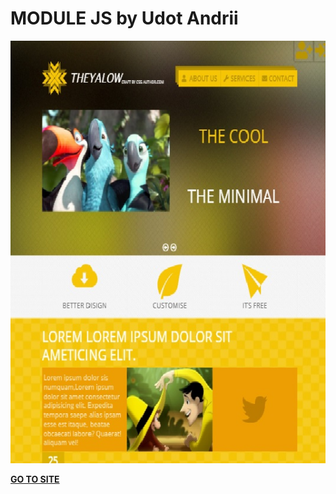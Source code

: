 # MODULE JS by Udot Andrii

![Print Screen](https://github.com/udot-a/MODULE_JS_UDOT/blob/master/img/screenprint.jpg)

[**GO TO SITE**](https://udot-a.github.io/MODULE_JS_UDOT/)
